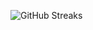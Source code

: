 ![GitHub Streaks](https://github-streaks-mqc9.onrender.com/streak/happilli/image?theme=midnight&cache_bust=1743173284&lang=ja)

